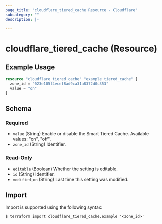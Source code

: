 ```yaml
---
page_title: "cloudflare_tiered_cache Resource - Cloudflare"
subcategory: ""
description: |-
  
---
```


# cloudflare_tiered_cache (Resource)



## Example Usage

```terraform
resource "cloudflare_tiered_cache" "example_tiered_cache" {
  zone_id = "023e105f4ecef8ad9ca31a8372d0c353"
  value = "on"
}
```

<!-- schema generated by tfplugindocs -->
## Schema

### Required

- `value` (String) Enable or disable the Smart Tiered Cache.
Available values: "on", "off".
- `zone_id` (String) Identifier.

### Read-Only

- `editable` (Boolean) Whether the setting is editable.
- `id` (String) Identifier.
- `modified_on` (String) Last time this setting was modified.

## Import

Import is supported using the following syntax:

```shell
$ terraform import cloudflare_tiered_cache.example '<zone_id>'
```
